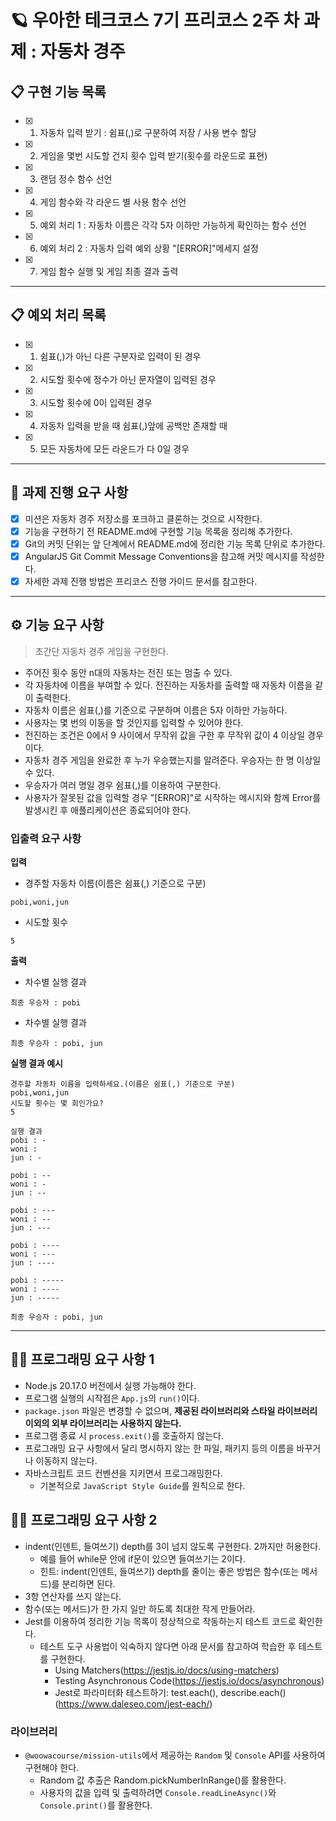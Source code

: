 # 🪐 우아한 테크코스 7기 프리코스 2주 차 과제 : 자동차 경주
## 📋 구현 기능 목록
- [x] 1. 자동차 입력 받기 : 쉼표(,)로 구분하여 저장 / 사용 변수 할당
- [x] 2. 게임을 몇번 시도할 건지 횟수 입력 받기(횟수를 라운드로 표현)
- [x] 3. 랜덤 정수 함수 선언
- [x] 4. 게임 함수와 각 라운드 별 사용 함수 선언
- [x] 5. 예외 처리 1 : 자동차 이름은 각각 5자 이하만 가능하게 확인하는 함수 선언
- [x] 6. 예외 처리 2 : 자동차 입력 예외 상황 "[ERROR]"메세지 설정
- [x] 7. 게임 함수 실행 및 게임 최종 결과 출력
------------------------------------
## 📋 예외 처리 목록
- [x] 1. 쉼표(,)가 아닌 다른 구분자로 입력이 된 경우
- [x] 2. 시도할 횟수에 정수가 아닌 문자열이 입력된 경우
- [x] 3. 시도할 횟수에 0이 입력된 경우
- [x] 4. 자동차 입력을 받을 때 쉼표(,)앞에 공백만 존재할 때
- [x] 5. 모든 자동차에 모든 라운드가 다 0일 경우
------------------------------------
## 🚨 과제 진행 요구 사항
- [x] 미션은 자동차 경주 저장소를 포크하고 클론하는 것으로 시작한다.
- [x] 기능을 구현하기 전 README.md에 구현할 기능 목록을 정리해 추가한다.
- [x] Git의 커밋 단위는 앞 단계에서 README.md에 정리한 기능 목록 단위로 추가한다.
- [x] AngularJS Git Commit Message Conventions을 참고해 커밋 메시지를 작성한다.
- [x] 자세한 과제 진행 방법은 프리코스 진행 가이드 문서를 참고한다. 
------------------------------------
## ⚙️ 기능 요구 사항
> 초간단 자동차 경주 게임을 구현한다.

- 주어진 횟수 동안 n대의 자동차는 전진 또는 멈출 수 있다.
- 각 자동차에 이름을 부여할 수 있다. 전진하는 자동차를 출력할 때 자동차 이름을 같이 출력한다.
- 자동차 이름은 쉼표(,)를 기준으로 구분하며 이름은 5자 이하만 가능하다.
- 사용자는 몇 번의 이동을 할 것인지를 입력할 수 있어야 한다.
- 전진하는 조건은 0에서 9 사이에서 무작위 값을 구한 후 무작위 값이 4 이상일 경우이다.
- 자동차 경주 게임을 완료한 후 누가 우승했는지를 알려준다. 우승자는 한 명 이상일 수 있다.
- 우승자가 여러 명일 경우 쉼표(,)를 이용하여 구분한다.
- 사용자가 잘못된 값을 입력할 경우 "[ERROR]"로 시작하는 메시지와 함께 Error를 발생시킨 후 애플리케이션은 종료되어야 한다.

### 입출력 요구 사항
**입력**
- 경주할 자동차 이름(이름은 쉼표(,) 기준으로 구분)
```
pobi,woni,jun
```
- 시도할 횟수
```
5
```
**출력**
- 차수별 실행 결과
```
최종 우승자 : pobi
```
- 차수별 실행 결과
```
최종 우승자 : pobi, jun
```
**실행 결과 예시**
```
경주할 자동차 이름을 입력하세요.(이름은 쉼표(,) 기준으로 구분)
pobi,woni,jun
시도할 횟수는 몇 회인가요?
5

실행 결과
pobi : -
woni : 
jun : -

pobi : --
woni : -
jun : --

pobi : ---
woni : --
jun : ---

pobi : ----
woni : ---
jun : ----

pobi : -----
woni : ----
jun : -----

최종 우승자 : pobi, jun
```
------------------------------------
## 👩‍💻 프로그래밍 요구 사항 1
- Node.js 20.17.0 버전에서 실행 가능해야 한다.
- 프로그램 실행의 시작점은 `App.js`의 `run()`이다.
- `package.json` 파일은 변경할 수 없으며, **제공된 라이브러리와 스타일 라이브러리 이외의 외부 라이브러리는 사용하지 않는다.**
- 프로그램 종료 시 `process.exit()`를 호출하지 않는다.
- 프로그래밍 요구 사항에서 달리 명시하지 않는 한 파일, 패키지 등의 이름을 바꾸거나 이동하지 않는다.
- 자바스크립트 코드 컨벤션을 지키면서 프로그래밍한다.
    - 기본적으로 `JavaScript Style Guide`를 원칙으로 한다.

## 👩‍💻 프로그래밍 요구 사항 2
- indent(인덴트, 들여쓰기) depth를 3이 넘지 않도록 구현한다. 2까지만 허용한다.
    - 예를 들어 while문 안에 if문이 있으면 들여쓰기는 2이다.
    - 힌트: indent(인덴트, 들여쓰기) depth를 줄이는 좋은 방법은 함수(또는 메서드)를 분리하면 된다.
- 3항 연산자를 쓰지 않는다.
- 함수(또는 메서드)가 한 가지 일만 하도록 최대한 작게 만들어라.
- Jest를 이용하여 정리한 기능 목록이 정상적으로 작동하는지 테스트 코드로 확인한다.
    - 테스트 도구 사용법이 익숙하지 않다면 아래 문서를 참고하여 학습한 후 테스트를 구현한다.
        - Using Matchers(https://jestjs.io/docs/using-matchers)
        - Testing Asynchronous Code(https://jestjs.io/docs/asynchronous)
        - Jest로 파라미터화 테스트하기: test.each(), describe.each()(https://www.daleseo.com/jest-each/)

### 라이브러리
- `@woowacourse/mission-utils`에서 제공하는 `Random` 및 `Console` API를 사용하여 구현해야 한다.
    - Random 값 추출은 Random.pickNumberInRange()를 활용한다.
    - 사용자의 값을 입력 및 출력하려면 `Console.readLineAsync()`와 `Console.print()`를 활용한다.
